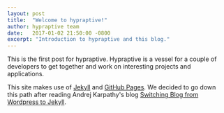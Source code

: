 ```yaml
---
layout: post
title:  "Welcome to hypraptive!"
author: hypraptive team
date:   2017-01-02 21:50:00 -0800
excerpt: "Introduction to hypraptive and this blog."
---
```

This is the first post for hypraptive. Hypraptive is a vessel for a couple of developers to get together and work on interesting projects and applications.

This site makes use of [Jekyll](http://jekyllrb.com/) and [GitHub Pages](https://pages.github.com/). We decided to go down this path after reading Andrej Karpathy's blog [Switching Blog from Wordpress to Jekyll](http://karpathy.github.io/2014/07/01/switching-to-jekyll/).
